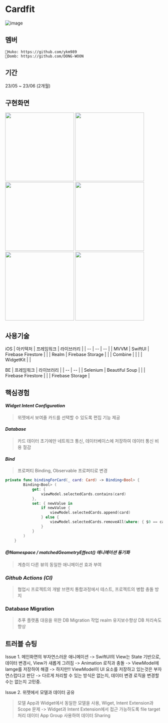 # Cardfit
![image](https://github.com/DONG-WOON/Cardfit/assets/80871083/09ce394f-c821-4785-be9b-ef26ccd1a199)

## 멤버
    🍊Huko: https://github.com/ykm989
    🍅Domb: https://github.com/DONG-WOON
## 기간
23/05 ~ 23/06 (2개월)

## 구현화면
<img src="https://github.com/DONG-WOON/Cardfit/assets/80871083/5f88b0f4-0b5c-420e-8894-c6854a879746" width=220>
<img src="https://github.com/DONG-WOON/Cardfit/assets/80871083/242631ad-1af7-43f9-b61c-9d40628623d9" width=220>
<img src="https://github.com/DONG-WOON/Cardfit/assets/80871083/94ce7fb6-719d-49f9-92a5-b8e68af09762" width=220>
<img src="https://github.com/DONG-WOON/Cardfit/assets/80871083/be2a94e8-f6fd-441b-89e4-9c4d7c0e9411" width=220>
<img src="https://github.com/DONG-WOON/Cardfit/assets/80871083/f65ee5d3-4e54-4952-b95d-a6f722240308" width=220>
<img src="https://github.com/DONG-WOON/Cardfit/assets/80871083/d47b05d5-ca0a-4457-8f21-a28732b6064c" width=220>


## 사용기술

iOS
|  아키텍처      | 프레임워크 | 라이브러리           |
|    --          |     --     |     --               |
|   MVVM         |  SwiftUI   | Firebase Firestore   |
|                |  Realm     | Firebase Storage     | 
|                |  Combine   |                      |
|                |  WidgetKit |                      |

BE
|   프레임워크  |        라이브러리       |
|     --     |           --         |
|  Selenium  |  Beautiful Soup      |
|            | Firebase Firestore   |
|            | Firebase Storage     | 

## 핵심경험

#### *Widget Intent Configuration*
> 위젯에서 보여줄 카드를 선택할 수 있도록 편집 기능 제공

#### *Database*
> 카드 데이터 초기에만 네트워크 통신, 데이터베이스에 저장하여
> 데이터 통신 비용 절감

#### *Bind<Value>*
> 프로퍼티 Binding, Observable 프로퍼티로 변경
```swift
private func bindingForCard(_ card: Card) -> Binding<Bool> {
        Binding<Bool> (
            get: {
                viewModel.selectedCards.contains(card)
            },
            set: { newValue in
                if newValue {
                    viewModel.selectedCards.append(card)
                } else {
                    viewModel.selectedCards.removeAll(where: { $0 == card })
                }
            }
        )
    }
```

#### *@Namespace / matchedGeometryEffect() 애니메이션 동기화*
> 계층이 다른 뷰의 동일한 애니메이션 효과 부여

### *Github Actions (CI)*
> 협업시 프로젝트의 개발 브랜치 통합과정에서 테스트, 프로젝트의 병합 충돌 방지

### Database Migration
> 추푸 플랫폼 대응을 위한 DB Migration 작업 realm
> 유지보수향상
> DB 처리속도 향상

## 트러블 슈팅

Issue 1. 메인화면의 부자연스러운 애니메이션 
-> SwiftUI의 View는 State 기반으로, 데이터 변경시, View가 새롭게 그려짐
-> Animation 로직과 충돌
-> ViewModel에 Iamge를 저장하여 해결
-> 하지만!! ViewModel이 UI 요소를 저장하고 있는것은 부자연스럽다고 판단
-> 다르게 처리할 수 있는 방식은 없는지, 데이터 변경 로직을 변경할 수는 없는지 고민중.

Issue 2. 위젯에서 모델과 데이터 공유
> 모델
    App과 Widget에서 동일한 모델을 사용, Wiget, Intent Extension과 Scope 문제
    -> Widget과 Intent Extension에서 접근 가능하도록 file target 처리
> 데이터
    App Group 사용하여 데이터 Sharing
